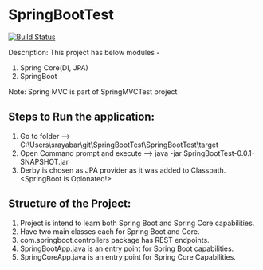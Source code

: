 # SpringBootTest
[![Build Status](https://travis-ci.org/srinath4ever/SpringBootTest.svg?branch=master)](https://travis-ci.org/srinath4ever/SpringBootTest)

Description:
This project has below modules -
1. Spring Core(DI, JPA)
2. SpringBoot

Note: Spring MVC is part of SpringMVCTest project

Steps to Run the application:
---------------------------------
1. Go to folder --> C:\Users\srayabar\git\SpringBootTest\SpringBootTest\target
2. Open Command prompt and execute --> java -jar SpringBootTest-0.0.1-SNAPSHOT.jar
3. Derby is chosen as JPA provider as it was added to Classpath. <SpringBoot is Opionated!>

Structure of the Project:
-------------------------
1. Project is intend to learn both Spring Boot and Spring Core capabilities.
2. Have two main classes each for Spring Boot and Core.
3. com.springboot.controllers package has REST endpoints.
4. SpringBootApp.java is an entry point for Spring Boot capabilities.
5. SpringCoreApp.java is an entry point for Spring Core Capabilities.